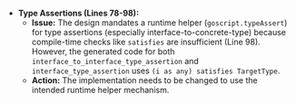 *   **Type Assertions (Lines 78-98):**
    *   **Issue:** The design mandates a runtime helper (`goscript.typeAssert`) for type assertions (especially interface-to-concrete-type) because compile-time checks like `satisfies` are insufficient (Line 98). However, the generated code for both `interface_to_interface_type_assertion` and `interface_type_assertion` uses `(i as any) satisfies TargetType`.
    *   **Action:** The implementation needs to be changed to use the intended runtime helper mechanism.